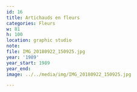 ```yaml
---
id: 16
title: Artichauds en fleurs
categories: Fleurs
w: 81
h: 100
location: graphic studio
note:
file: IMG_20180922_150925.jpg
year: '1989'
year_start: 1989
year_end:
image: ../../media/img/IMG_20180922_150925.jpg

---
```

